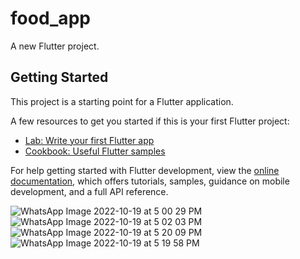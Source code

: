 # food_app

A new Flutter project.



## Getting Started

This project is a starting point for a Flutter application.

A few resources to get you started if this is your first Flutter project:

- [Lab: Write your first Flutter app](https://docs.flutter.dev/get-started/codelab)
- [Cookbook: Useful Flutter samples](https://docs.flutter.dev/cookbook)

For help getting started with Flutter development, view the
[online documentation](https://docs.flutter.dev/), which offers tutorials,
samples, guidance on mobile development, and a full API reference.


![WhatsApp Image 2022-10-19 at 5 00 29 PM](https://user-images.githubusercontent.com/100303780/197267186-3e5deadb-ad4d-420e-a87a-5378e3b06c3b.jpeg)
![WhatsApp Image 2022-10-19 at 5 02 03 PM](https://user-images.githubusercontent.com/100303780/197267188-04e66af4-1784-441c-b2fd-75733d7ef05f.jpeg)
![WhatsApp Image 2022-10-19 at 5 20 09 PM](https://user-images.githubusercontent.com/100303780/197267189-13de7cdd-acfc-4e9e-b375-2903a7fa0f44.jpeg)
![WhatsApp Image 2022-10-19 at 5 19 58 PM](https://user-images.githubusercontent.com/100303780/197267191-307e5538-9d0b-463d-b58e-68e86d5b4768.jpeg)
